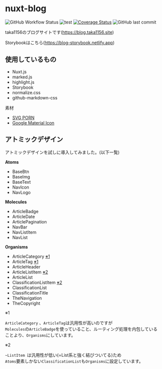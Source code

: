 # nuxt-blog

![GitHub Workflow Status](https://img.shields.io/github/workflow/status/taka1156/nuxt-blog/firebase%20deploy)
![test](https://github.com/taka1156/nuxt-blog/workflows/test/badge.svg)
[![Coverage Status](https://coveralls.io/repos/github/taka1156/nuxt-blog/badge.svg?branch=master)](https://coveralls.io/github/taka1156/nuxt-blog?branch=master)
![GitHub last commit](https://img.shields.io/github/last-commit/taka1156/nuxt-blog)

taka1156のブログサイトです(https://blog.taka1156.site)

Storybookはこちら(https://blog-storybook.netlify.app)

## 使用しているもの
- Nuxt.js
- marked.js
- highlight.js
- Storybook
- normalize.css
- github-markdown-css

素材
- [SVG PORN](https://svgporn.com/)
- [Google Material Icon](https://material.io/resources/icons/?style=baseline)

## アトミックデザイン

アトミックデザインを試しに導入してみました。(以下一覧)


**Atoms**
- BaseBtn
- BaseImg
- BaseText
- NavIcon
- NavLogo

**Molecules**
- ArticleBadge
- ArticleDate
- ArticlePagination
- NavBar
- NavListItem
- NavList

**Organisms**
- ArticleCategory <a href="#1">※1</a>
- ArticleTag <a href="#1">※1</a>
- ArticleHeader
- ArticleListItem <a href="#2">※2</a>
- ArticleList
- ClassificationListItem <a href="#2">※2</a>
- ClassificationList
- ClassificationTitle
- TheNavigation
- TheCopyright


<div id="1">※1</div>

`ArticleCategory` 、`ArticleTag`は汎用性が高いのですが<br>
`Molecules`の`ArticleBadge`を使っていること、ルーティング処理を内包していることより、`Organisms`にしています。


<div id="2">※2</div> 

`~ListItem `は汎用性が低い(=List系と強く結びついてる)ため<br>
`Atoms`要素しかない`ClassificationList`も`Organisms`に設定しています。
